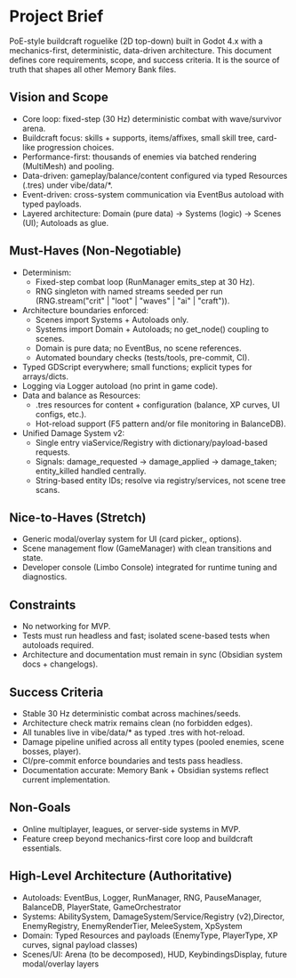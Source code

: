 # Project Brief

PoE-style buildcraft roguelike (2D top-down) built in Godot 4.x with a mechanics-first, deterministic, data-driven architecture. This document defines core requirements, scope, and success criteria. It is the source of truth that shapes all other Memory Bank files.

## Vision and Scope
- Core loop: fixed-step (30 Hz) deterministic combat with wave/survivor arena.
- Buildcraft focus: skills + supports, items/affixes, small skill tree, card-like progression choices.
- Performance-first: thousands of enemies via batched rendering (MultiMesh) and pooling.
- Data-driven: gameplay/balance/content configured via typed Resources (.tres) under vibe/data/*.
- Event-driven: cross-system communication via EventBus autoload with typed payloads.
- Layered architecture: Domain (pure data) → Systems (logic) → Scenes (UI); Autoloads as glue.

## Must-Haves (Non-Negotiable)
- Determinism:
  - Fixed-step combat loop (RunManager emits_step at 30 Hz).
  - RNG singleton with named streams seeded per run (RNG.stream("crit" | "loot" | "waves" | "ai" | "craft")).
- Architecture boundaries enforced:
  - Scenes import Systems + Autoloads only.
  - Systems import Domain + Autoloads; no get_node() coupling to scenes.
  - Domain is pure data; no EventBus, no scene references.
  - Automated boundary checks (tests/tools, pre-commit, CI).
- Typed GDScript everywhere; small functions; explicit types for arrays/dicts.
- Logging via Logger autoload (no print in game code).
- Data and balance as Resources:
  - .tres resources for content + configuration (balance, XP curves, UI configs, etc.).
  - Hot-reload support (F5 pattern and/or file monitoring in BalanceDB).
- Unified Damage System v2:
  - Single entry viaService/Registry with dictionary/payload-based requests.
  - Signals: damage_requested → damage_applied → damage_taken; entity_killed handled centrally.
  - String-based entity IDs; resolve via registry/services, not scene tree scans.

## Nice-to-Haves (Stretch)
- Generic modal/overlay system for UI (card picker,, options).
- Scene management flow (GameManager) with clean transitions and state.
- Developer console (Limbo Console) integrated for runtime tuning and diagnostics.

## Constraints
- No networking for MVP.
- Tests must run headless and fast; isolated scene-based tests when autoloads required.
- Architecture and documentation must remain in sync (Obsidian system docs + changelogs).

## Success Criteria
- Stable 30 Hz deterministic combat across machines/seeds.
- Architecture check matrix remains clean (no forbidden edges).
- All tunables live in vibe/data/* as typed .tres with hot-reload.
- Damage pipeline unified across all entity types (pooled enemies, scene bosses, player).
- CI/pre-commit enforce boundaries and tests pass headless.
- Documentation accurate: Memory Bank + Obsidian systems reflect current implementation.

## Non-Goals
- Online multiplayer, leagues, or server-side systems in MVP.
- Feature creep beyond mechanics-first core loop and buildcraft essentials.

## High-Level Architecture (Authoritative)
- Autoloads: EventBus, Logger, RunManager, RNG, PauseManager, BalanceDB, PlayerState, GameOrchestrator
- Systems: AbilitySystem, DamageSystem/Service/Registry (v2),Director, EnemyRegistry, EnemyRenderTier, MeleeSystem, XpSystem
- Domain: Typed Resources and payloads (EnemyType, PlayerType, XP curves, signal payload classes)
- Scenes/UI: Arena (to be decomposed), HUD, KeybindingsDisplay, future modal/overlay layers
